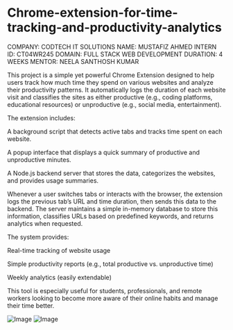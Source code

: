# Chrome-extension-for-time-tracking-and-productivity-analytics
COMPANY: CODTECH IT SOLUTIONS
NAME: MUSTAFIZ AHMED
INTERN ID: CT04WR245
DOMAIN: FULL STACK WEB DEVELOPMENT
DURATION: 4 WEEKS
MENTOR: NEELA SANTHOSH KUMAR

This project is a simple yet powerful Chrome Extension designed to help users track how much time they spend on various websites and analyze their productivity patterns. It automatically logs the duration of each website visit and classifies the sites as either productive (e.g., coding platforms, educational resources) or unproductive (e.g., social media, entertainment).

The extension includes:

A background script that detects active tabs and tracks time spent on each website.

A popup interface that displays a quick summary of productive and unproductive minutes.

A Node.js backend server that stores the data, categorizes the websites, and provides usage summaries.

Whenever a user switches tabs or interacts with the browser, the extension logs the previous tab’s URL and time duration, then sends this data to the backend. The server maintains a simple in-memory database to store this information, classifies URLs based on predefined keywords, and returns analytics when requested.

The system provides:

Real-time tracking of website usage

Simple productivity reports (e.g., total productive vs. unproductive time)

Weekly analytics (easily extendable)

This tool is especially useful for students, professionals, and remote workers looking to become more aware of their online habits and manage their time better.

![Image](https://github.com/user-attachments/assets/0b9979bb-4671-49f3-873c-872b496833d2)
![Image](https://github.com/user-attachments/assets/efd4d112-1043-467b-86ae-ed9920b3ee14)
